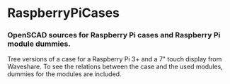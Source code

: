 # RaspberryPiCases
### OpenSCAD sources for Raspberry Pi cases and Raspberry Pi module dummies.
Tree versions of a case for a Raspberry Pi 3+ and a 7" touch display from Waveshare.
To see the relations between the case and the used modules, dummies for the modules are included.
